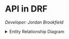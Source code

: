 <h1>API in DRF</h1>

<i>Developer: Jordan Brookfield</i>

<details><summary>Entity Relationship Diagram</summary>

![Entity Relationship Diagram](readme-images/DRFAPI.png)

</details>
